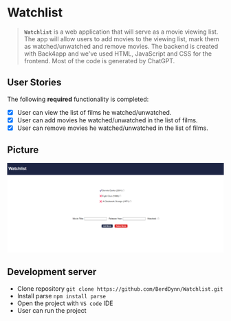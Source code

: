 # Watchlist

> **`Watchlist`** is a web application that will serve as a movie viewing list. The app will allow users to add movies to the viewing list, mark them as watched/unwatched and remove movies. The backend is created with Back4app and we've used HTML, JavaScript and CSS for the frontend. Most of the code is generated by ChatGPT.


## User Stories

The following **required** functionality is completed:
- [x]  User can view the list of films he watched/unwatched.
- [x]  User can add movies he watched/unwatched in the list of films.
- [x]  User can remove movies he watched/unwatched in the list of films.

## Picture

<img src='App_picture.png' title='Picture' alt='App Demo'/>


## Development server

* Clone repository `git clone https://github.com/BerdDynn/Watchlist.git`
* Install parse `npm install parse`
* Open the project with `VS code` IDE
* User can run the project

